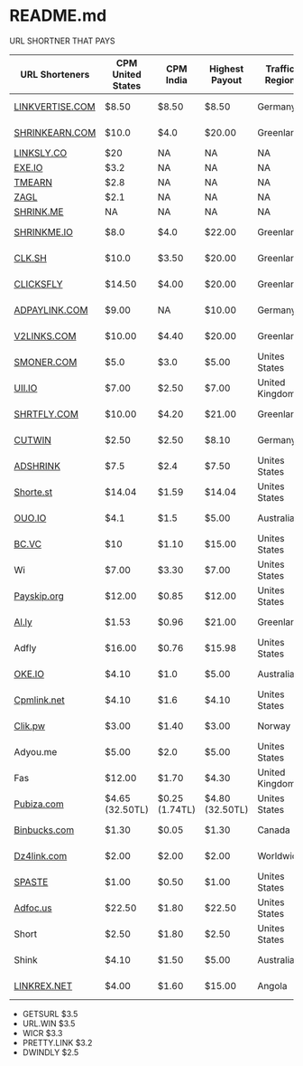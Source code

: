 # README.md
URL SHORTNER THAT PAYS

| URL Shorteners | CPM United States | CPM India | Highest Payout | Traffic Region | Website Exist Since |
|---|---|---|---|---|---|
| [LINKVERTISE.COM](https://publisher.linkvertise.com/ac/1017482) | $8.50 | $8.50 | $8.50 | Germany | Since 2017 | 
| [SHRINKEARN.COM](https://shrinkearn.com/ref/ishandutta2007) | $10.0 | $4.0 | $20.00 | Greenland | Since 2018 |
| [LINKSLY.CO](https://linksly.co/ref/ishandutta2007) | $20 | NA | NA | NA | NA |
| [EXE.IO](https://exe.io/ref/ishandutta2007) | $3.2 | NA | NA | NA | NA |
| [TMEARN](https://tmearn.net/ref/ishandutta2007) | $2.8 | NA | NA | NA | NA |
| [ZAGL](https://zee.gl/ref/10155920842323649) | $2.1 | NA | NA | NA | NA |
| [SHRINK.ME](http://shon.xyz/r/108986) | NA | NA | NA | NA | NA |
| [SHRINKME.IO](https://shrinkme.io/ref/ishandutta2007) | $8.0 | $4.0 | $22.00 | Greenland | Since 2019 |
| [CLK.SH](https://clk.sh/ref/ishandutta2007) | $10.0 | $3.50 | $20.00 | Greenland | Since 2018 |
| [CLICKSFLY](https://clicksfly.com/ref/ishandutta2007) | $14.50 | $4.00 | $20.00 | Greenland | Since 2017 |
| [ADPAYLINK.COM](https://adpaylink.com/ref/ishandutta2007) | $9.00 | NA | $10.00 | Germany | Since 2020 |
| [V2LINKS.COM](https://v2links.com/ref/ishandutta2007) | $10.00 | $4.40 | $20.00 | Greenland | Since 2022 |
| [SMONER.COM](https://smoner.com/ref/ishandutta2007) | $5.0 | $3.0 | $5.00 | Unites States | Since 2018 |
| [UII.IO](https://uii.io/ref/ishandutta2007) | $7.00 | $2.50 | $7.00 | United Kingdom | Since 2018 |
| [SHRTFLY.COM](https://shrtfly.com/ref/ishandutta2007) | $10.00 | $4.20 | $21.00 | Greenland | Since 2017 |
| [CUTWIN](https://cutwin.com/ref/10155932283918649) | $2.50 | $2.50 | $8.10 | Germany | Since 2017 |
| [ADSHRINK](https://shrink-service.it/referral/OTU2MzU=) | $7.5 | $2.4 | $7.50 | Unites States | Since 2019 |
| [Shorte.st](http://join-shortest.com/ref/baec3f4552?user-type=new) | $14.04 | $1.59 | $14.04 | Unites States | Since 2013 |
| [OUO.IO](http://ouo.io/ref/FLblOL1m) | $4.1 | $1.5 | $5.00 | Australia | Since 2014 |
| [BC.VC](https://bc.vc/?r=252243) | $10 | $1.10 | $15.00 | Unites States | Since 2011 |
| Wi | $7.00 | $3.30 | $7.00 | Unites States | Since 2016 |
| [Payskip.org](https://payskip.org/ref/ishandutta2007) | $12.00 | $0.85 | $12.00 | Unites States | Since 2018 |
| [Al.ly](https://al.ly/user/register?ref=46829) | $1.53 | $0.96 | $21.00 | Greenland | Since 2011 |
| Adfly | $16.00 | $0.76 | $15.98 | Unites States | Since 2009 |
| [OKE.IO](https://oke.io/ref/ishandutta2007) | $4.10 | $1.0 | $5.00 | Australia | Since 2016 |
| [Cpmlink.net](https://cpmlink.net/?ref=OI4AAA) | $4.10 | $1.6 | $4.10 | Unites States | Since 2016 |
| [Clik.pw](https://clik.pw/ref/ishandutta2007) | $3.00 | $1.40 | $3.00 | Norway | Since 2017 |
| Adyou.me | $5.00 | $2.0 | $5.00 | Unites States | Since 2014 |
| Fas | $12.00 | $1.70 | $4.30 | United Kingdom | Since 2015 |
| [Pubiza.com](https://pubiza.com?r=337768) | $4.65 (32.50TL) | $0.25 (1.74TL) | $4.80 (32.50TL) | Unites States | Since 2020 |
| [Binbucks.com](http://www.binbucks.com/site/register?id=14503) | $1.30 | $0.05 | $1.30 | Canada | Since 2014 |
| [Dz4link.com](https://dz4link.com/ref/ishandutta2007) | $2.00 | $2.00 | $2.00 | Worldwide | Since 2016 |
| [SPASTE](https://www.spaste.com/site/register/19870) | $1.00 | $0.50 | $1.00 | Unites States | Since 2014 |
| [Adfoc.us](http://adfoc.us/?refid=837575) | $22.50 | $1.80 | $22.50 | Unites States | Since 2011 |
| Short | $2.50 | $1.80 | $2.50 | Unites States | Since 2015 |
| Shink | $4.10 | $1.50 | $5.00 | Australia | Since 2017 |
| [LINKREX.NET](https://linkrex.net/ref/ishandutta2007) | $4.00 | $1.60 | $15.00 | Angola | Since 2018 |



- GETSURL $3.5
- URL.WIN $3.5
- WICR $3.3
- PRETTY.LINK $3.2
- DWINDLY $2.5

